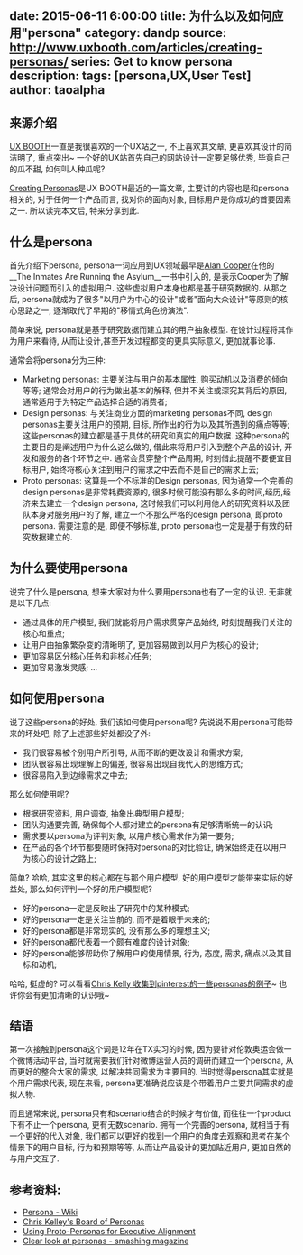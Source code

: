 
date: 2015-06-11 6:00:00
title: 为什么以及如何应用"persona"
category: dandp
source: http://www.uxbooth.com/articles/creating-personas/
series: Get to know persona
description: 
tags: [persona,UX,User Test]
author: taoalpha
---

## 来源介绍

[UX BOOTH](http://www.uxbooth.com)一直是我很喜欢的一个UX站之一, 不止喜欢其文章, 更喜欢其设计的简洁明了, 重点突出~ 一个好的UX站首先自己的网站设计一定要足够优秀, 毕竟自己的瓜不甜, 如何叫人种瓜呢?

[Creating Personas](http://www.uxbooth.com/articles/creating-personas/)是UX BOOTH最近的一篇文章, 主要讲的内容也是和persona相关的, 对于任何一个产品而言, 找对你的面向对象, 目标用户是你成功的首要因素之一. 所以读完本文后, 特来分享到此.

## 什么是persona

首先介绍下persona, persona一词应用到UX领域最早是[Alan Cooper](http://en.wikipedia.org/wiki/Alan_Cooper)在他的__The Inmates Are Running the Asylum__一书中引入的, 是表示Cooper为了解决设计问题而引入的虚拟用户. 这些虚拟用户本身也都是基于研究数据的. 从那之后, persona就成为了很多"以用户为中心的设计"或者"面向大众设计"等原则的核心思路之一, 逐渐取代了早期的"移情式角色扮演法".

简单来说, persona就是基于研究数据而建立其的用户抽象模型. 在设计过程将其作为用户来看待, 从而让设计,甚至开发过程都变的更具实际意义, 更加就事论事.

通常会将persona分为三种:

- Marketing personas: 主要关注与用户的基本属性, 购买动机以及消费的倾向等等; 通常会对用户的行为做出基本的解释, 但并不关注或深究其背后的原因, 通常适用于为特定产品选择合适的消费者;
- Design personas: 与关注商业方面的marketing personas不同, design personas主要关注用户的预期, 目标, 所作出的行为以及其所遇到的痛点等等; 这些personas的建立都是基于具体的研究和真实的用户数据. 这种persona的主要目的是阐述用户为什么这么做的, 借此来将用户引入到整个产品的设计, 开发和服务的各个环节之中. 通常会贯穿整个产品周期, 时刻借此提醒不要便宜目标用户, 始终将核心关注到用户的需求之中去而不是自己的需求上去;
- Proto personas: 这算是一个不标准的Design personas, 因为通常一个完善的design personas是非常耗费资源的, 很多时候可能没有那么多的时间,经历,经济来去建立一个design persona, 这时候我们可以利用他人的研究资料以及团队本身对服务用户的了解, 建立一个不那么严格的design persona, 即proto persona. 需要注意的是, 即便不够标准, proto persona也一定是基于有效的研究数据建立的.

## 为什么要使用persona

说完了什么是persona, 想来大家对为什么要用persona也有了一定的认识. 无非就是以下几点:

- 通过具体的用户模型, 我们就能将用户需求贯穿产品始终, 时刻提醒我们关注的核心和重点;
- 让用户由抽象繁杂变的清晰明了, 更加容易做到以用户为核心的设计;
- 更加容易区分核心任务和非核心任务;
- 更加容易激发灵感;
...


## 如何使用persona

说了这些persona的好处, 我们该如何使用persona呢? 先说说不用persona可能带来的坏处吧, 除了上述那些好处都没了外:

- 我们很容易被个别用户所引导, 从而不断的更改设计和需求方案;
- 团队很容易出现理解上的偏差, 很容易出现自我代入的思维方式;
- 很容易陷入到边缘需求之中去;

那么如何使用呢?

- 根据研究资料, 用户调查, 抽象出典型用户模型;
- 团队沟通要完善, 确保每个人都对建立的persona有足够清晰统一的认识;
- 需求要以persona为评判对象, 以用户核心需求作为第一要务;
- 在产品的各个环节都要随时保持对persona的对比验证, 确保始终走在以用户为核心的设计之路上;

简单? 哈哈, 其实这里的核心都在与那个用户模型, 好的用户模型才能带来实际的好益处, 那么如何评判一个好的用户模型呢?

- 好的persona一定是反映出了研究中的某种模式;
- 好的persona一定是关注当前的, 而不是着眼于未来的;
- 好的persona都是非常现实的, 没有那么多的理想主义;
- 好的persona都代表着一个颇有难度的设计对象;
- 好的persona能够帮助你了解用户的使用情景, 行为, 态度, 需求, 痛点以及其目标和动机;

哈哈, 挺虚的? 可以看看[Chris Kelly 收集到pinterest的一些personas的例子](https://www.pinterest.com/chrismkelley/personas/)~ 也许你会有更加清晰的认识哦~

## 结语

第一次接触到persona这个词是12年在TX实习的时候, 因为要针对伦敦奥运会做一个微博活动平台, 当时就需要我们针对微博运营人员的调研而建立一个persona, 从而更好的整合大家的需求, 以解决共同需求为主要目的. 当时觉得persona其实就是个用户需求代表, 现在来看, persona更准确说应该是个带着用户主要共同需求的虚拟人物.

而且通常来说, persona只有和scenario结合的时候才有价值, 而往往一个product下有不止一个persona, 更有无数scenario. 拥有一个完善的persona, 就相当于有一个更好的代入对象, 我们都可以更好的找到一个用户的角度去观察和思考在某个情景下的用户目标, 行为和预期等等, 从而让产品设计的更加贴近用户, 更加自然的与用户交互了.

## 参考资料:

- [Persona - Wiki](http://en.wikipedia.org/wiki/Persona#In_user_experience_design)
- [Chris Kelley's Board of Personas](https://www.pinterest.com/chrismkelley/personas/)
- [Using Proto-Personas for Executive Alignment](https://uxmag.com/articles/using-proto-personas-for-executive-alignment)
- [Clear look at personas - smashing magazine](http://www.smashingmagazine.com/2014/08/06/a-closer-look-at-personas-part-1/)
